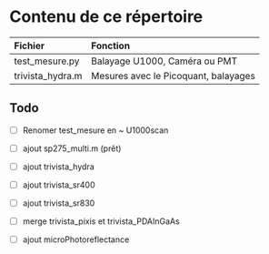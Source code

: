 # Contenu de ce répertoire


|Fichier|Fonction|
|:---------|:----------|
|test_mesure.py|Balayage U1000, Caméra ou PMT|
|trivista_hydra.m|Mesures avec le Picoquant, balayages|

## Todo
- [ ] Renomer test_mesure en ~ U1000scan
- [ ] ajout sp275_multi.m (prêt)
- [ ] ajout trivista_hydra
- [ ] ajout trivista_sr400
- [ ] ajout trivista_sr830
- [ ] merge trivista_pixis et trivista_PDAInGaAs
- [ ] ajout microPhotoreflectance

